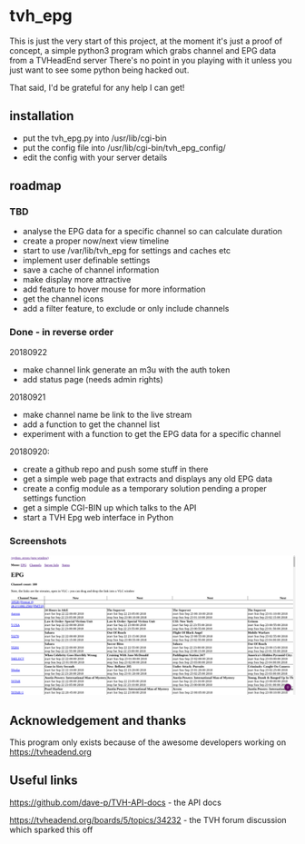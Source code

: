 # tvh_epg

This is just the very start of this project, at the moment it's just a
proof of concept, a simple python3 program which grabs channel and EPG
data from a TVHeadEnd server
 There's no point in you playing with it unless you just
want to see some python being hacked out.

That said, I'd be grateful for any help I can get!


## installation

* put the tvh_epg.py into /usr/lib/cgi-bin
* put the config file into /usr/lib/cgi-bin/tvh_epg_config/
* edit the config with your server details


## roadmap

### TBD

* analyse the EPG data for a specific channel so can calculate duration
* create a proper now/next view timeline
* start to use /var/lib/tvh_epg for settings and caches etc
* implement user definable settings
* save a cache of channel information
* make display more attractive
* add feature to hover mouse for more information
* get the channel icons
* add a filter feature, to exclude or only include channels


### Done - in reverse order

20180922
* make channel link generate an m3u with the auth token
* add status page (needs admin rights)

20180921
* make channel name be link to the live stream
* add a function to get the channel list
* experiment with a function to get the EPG data for a specific channel

20180920:
* create a github repo and push some stuff in there
* get a simple web page that extracts and displays any old EPG data 
* create a config module as a temporary solution pending a proper settings function
* get a simple CGI-BIN up which talks to the API
* start a TVH Epg web interface in Python

### Screenshots

<img src="https://raw.githubusercontent.com/speculatrix/tvh_epg/master/Screenshot_20180922_223956.png" />


## Acknowledgement and thanks

This program only exists because of the awesome developers working on 
https://tvheadend.org


## Useful links

https://github.com/dave-p/TVH-API-docs - the API docs

https://tvheadend.org/boards/5/topics/34232 - the TVH forum discussion which sparked this off

